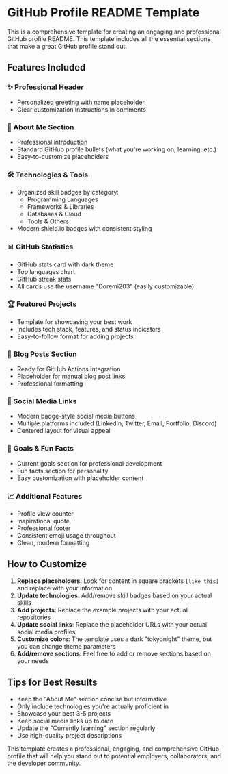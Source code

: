 # GitHub Profile README Template

This is a comprehensive template for creating an engaging and professional GitHub profile README. This template includes all the essential sections that make a great GitHub profile stand out.

## Features Included

### ✨ Professional Header
- Personalized greeting with name placeholder
- Clear customization instructions in comments

### 🚀 About Me Section
- Professional introduction
- Standard GitHub profile bullets (what you're working on, learning, etc.)
- Easy-to-customize placeholders

### 🛠️ Technologies & Tools
- Organized skill badges by category:
  - Programming Languages
  - Frameworks & Libraries
  - Databases & Cloud
  - Tools & Others
- Modern shield.io badges with consistent styling

### 📊 GitHub Statistics
- GitHub stats card with dark theme
- Top languages chart
- GitHub streak stats
- All cards use the username "Doremi203" (easily customizable)

### 🏆 Featured Projects
- Template for showcasing your best work
- Includes tech stack, features, and status indicators
- Easy-to-follow format for adding projects

### 📝 Blog Posts Section
- Ready for GitHub Actions integration
- Placeholder for manual blog post links
- Professional formatting

### 🤝 Social Media Links
- Modern badge-style social media buttons
- Multiple platforms included (LinkedIn, Twitter, Email, Portfolio, Discord)
- Centered layout for visual appeal

### 🎯 Goals & Fun Facts
- Current goals section for professional development
- Fun facts section for personality
- Easy customization with placeholder content

### 📈 Additional Features
- Profile view counter
- Inspirational quote
- Professional footer
- Consistent emoji usage throughout
- Clean, modern formatting

## How to Customize

1. **Replace placeholders**: Look for content in square brackets `[like this]` and replace with your information
2. **Update technologies**: Add/remove skill badges based on your actual skills
3. **Add projects**: Replace the example projects with your actual repositories
4. **Update social links**: Replace the placeholder URLs with your actual social media profiles
5. **Customize colors**: The template uses a dark "tokyonight" theme, but you can change theme parameters
6. **Add/remove sections**: Feel free to add or remove sections based on your needs

## Tips for Best Results

- Keep the "About Me" section concise but informative
- Only include technologies you're actually proficient in
- Showcase your best 3-5 projects
- Keep social media links up to date
- Update the "Currently learning" section regularly
- Use high-quality project descriptions

This template creates a professional, engaging, and comprehensive GitHub profile that will help you stand out to potential employers, collaborators, and the developer community.